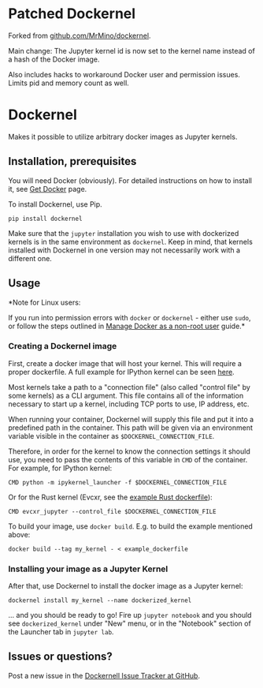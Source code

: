 # Patched Dockernel

Forked from [github.com/MrMino/dockernel](https://github.com/MrMino/dockernel/tree/a59bf474fb8f7dcae2035d36ab2dc273289ee9cc).

Main change: The Jupyter kernel id is now set to the kernel name instead of a
hash of the Docker image.

Also includes hacks to workaround Docker user and permission issues.  Limits pid and memory count as well.


# Dockernel

Makes it possible to utilize arbitrary docker images as Jupyter kernels.

## Installation, prerequisites

You will need Docker (obviously). For detailed instructions on how to install
it, see [Get Docker](https://docs.docker.com/get-docker/) page.

To install Dockernel, use Pip.

```
pip install dockernel
```

Make sure that the `jupyter` installation you wish to use with dockerized
kernels is in the same environment as `dockernel`. Keep in mind, that kernels
installed with Dockernel in one version may not necessarily work with a
different one.

## Usage

*Note for Linux users:

If you run into permission errors with `docker` or `dockernel` - either use
`sudo`, or follow the steps outlined in [Manage Docker as a non-root
user](https://docs.docker.com/engine/install/linux-postinstall/#manage-docker-as-a-non-root-user)
guide.*

### Creating a Dockernel image

First, create a docker image that will host your kernel. This will require a
proper dockerfile. A full example for IPython kernel can be seen
[here](https://github.com/MrMino/dockernel/blob/master/example_dockerfile).

Most kernels take a path to a "connection file" (also called "control file" by
some kernels) as a CLI argument. This file contains all of the information
necessary to start up a kernel, including TCP ports to use, IP address, etc.

When running your container, Dockernel will supply this file and put it into a
predefined path in the container. This path will be given via an environment
variable visible in the container as `$DOCKERNEL_CONNECTION_FILE`.

Therefore, in order for the kernel to know the connection settings it should
use, you need to pass the contents of this variable in `CMD` of the container.
For example, for IPython kernel:

```
CMD python -m ipykernel_launcher -f $DOCKERNEL_CONNECTION_FILE
```

Or for the Rust kernel (Evcxr, see the
[example Rust
dockerfile](https://github.com/MrMino/dockernel/blob/master/example_rust_dockerfile)):

```
CMD evcxr_jupyter --control_file $DOCKERNEL_CONNECTION_FILE
```

To build your image, use `docker build`. E.g. to build the example mentioned
above:

```
docker build --tag my_kernel - < example_dockerfile
```

### Installing your image as a Jupyter Kernel

After that, use Dockernel to install the docker image as a Jupyter kernel:

```
dockernel install my_kernel --name dockerized_kernel
```

... and you should be ready to go! Fire up `jupyter notebook` and you should
see `dockerized_kernel` under "New" menu, or in the "Notebook" section of the
Launcher tab in `jupyter lab`.

## Issues or questions?

Post a new issue in the [Dockernell Issue Tracker at
GitHub](https://github.com/MrMino/dockernel/issues).
